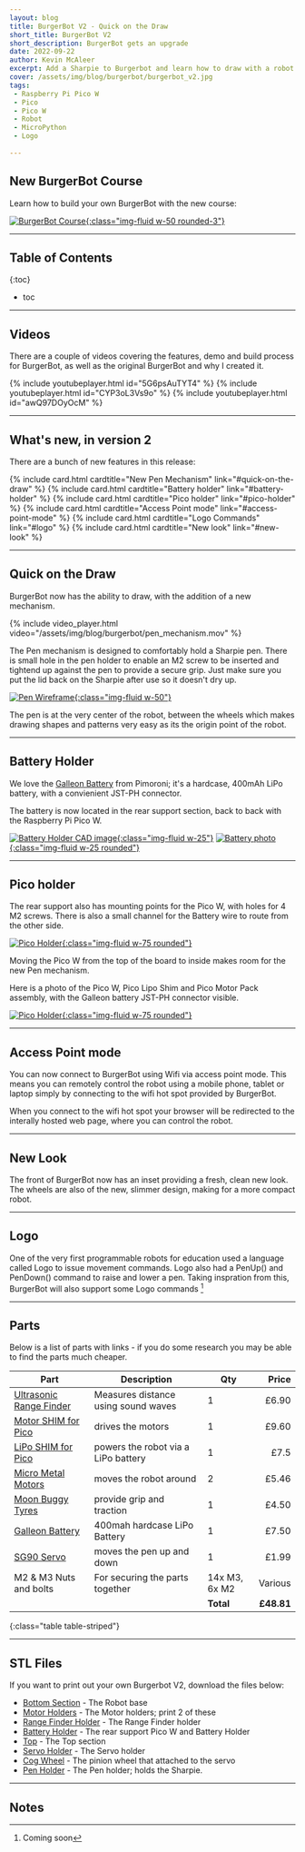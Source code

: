 ```yaml
---
layout: blog
title: BurgerBot V2 - Quick on the Draw
short_title: BurgerBot V2
short_description: BurgerBot gets an upgrade
date: 2022-09-22
author: Kevin McAleer
excerpt: Add a Sharpie to Burgerbot and learn how to draw with a robot!
cover: /assets/img/blog/burgerbot/burgerbot_v2.jpg
tags:
 - Raspberry Pi Pico W
 - Pico
 - Pico W
 - Robot
 - MicroPython
 - Logo
 
---
```


## New BurgerBot Course

Learn how to build your own BurgerBot with the new course:

[![BurgerBot Course](/learn/burgerbot/assets/burgerbot.jpg){:class="img-fluid w-50 rounded-3"}](/learn/burgerbot/)

---

## Table of Contents

{:toc}
* toc

---

## Videos

There are a couple of videos covering the features, demo and build process for BurgerBot, as well as the original BurgerBot and why I created it.

{% include youtubeplayer.html id="5G6psAuTYT4" %}
{% include youtubeplayer.html id="CYP3oL3Vs9o" %}
{% include youtubeplayer.html id="awQ97DOyOcM" %}

---

## What's new, in version 2

There are a bunch of new features in this release:

<div class="row row-cols-sm-2 row-cols-md-4 g-4">
{% include card.html cardtitle="New Pen Mechanism"  link="#quick-on-the-draw" %}
{% include card.html cardtitle="Battery holder" link="#battery-holder" %}
{% include card.html cardtitle="Pico holder" link="#pico-holder" %}
{% include card.html cardtitle="Access Point mode" link="#access-point-mode" %}
{% include card.html cardtitle="Logo Commands" link="#logo" %}
{% include card.html cardtitle="New look" link="#new-look" %}

</div>

---

## Quick on the Draw

BurgerBot now has the ability to draw, with the addition of a new mechanism.

{% include video_player.html video="/assets/img/blog/burgerbot/pen_mechanism.mov" %}

The Pen mechanism is designed to comfortably hold a Sharpie pen. There is small hole in the pen holder to enable an M2 screw to be inserted and tightend up against the pen to provide a secure grip. Just make sure you put the lid back on the Sharpie after use so it doesn't dry up.

[![Pen Wireframe](/assets/img/blog/burgerbot/pen.jpg){:class="img-fluid w-50"}](/assets/img/blog/burgerbot/pen.jpg)

The pen is at the very center of the robot, between the wheels which makes drawing shapes and patterns very easy as its the origin point of the robot.

---

## Battery Holder

We love the [Galleon Battery](https://shop.pimoroni.com/products/galleon-400mah-battery) from Pimoroni; it's a hardcase, 400mAh LiPo battery, with a convienient JST-PH connector.

The battery is now located in the rear support section, back to back with the Raspberry Pi Pico W.

[![Battery Holder CAD image](/assets/img/blog/burgerbot/battery_wireframe.png){:class="img-fluid w-25"}](/assets/img/blog/burgerbot/battery_wireframe.png)
[![Battery photo](/assets/img/blog/burgerbot/battery.jpg){:class="img-fluid w-25 rounded"}](/assets/img/blog/burgerbot/battery.jpg)

---

## Pico holder

The rear support also has mounting points for the Pico W, with holes for 4 M2 screws. There is also a small channel for the Battery wire to route from the other side.

[![Pico Holder](/assets/img/blog/burgerbot/pico_holder.png){:class="img-fluid w-75 rounded"}](/assets/img/blog/burgerbot/pico_holder.png)

Moving the Pico W from the top of the board to inside makes room for the new Pen mechanism.

Here is a photo of the Pico W, Pico Lipo Shim and Pico Motor Pack assembly, with the Galleon battery JST-PH connector visible.

[![Pico Holder](/assets/img/blog/burgerbot/pico_shim_motor.jpg){:class="img-fluid w-75 rounded"}](/assets/img/blog/burgerbot/pico_shim_motor.jpg)

---

## Access Point mode

You can now connect to BurgerBot using Wifi via access point mode. This means you can remotely control the robot using a mobile phone, tablet or laptop simply by connecting to the wifi hot spot provided by BurgerBot.

When you connect to the wifi hot spot your browser will be redirected to the interally hosted web page, where you can control the robot.

---

## New Look

The front of BurgerBot now has an inset providing a fresh, clean new look. The wheels are also of the new, slimmer design, making for a more compact robot.

---

## Logo

One of the very first programmable robots for education used a language called Logo to issue movement commands. Logo also had a PenUp() and PenDown() command to raise and lower a pen. Taking inspration from this, BurgerBot will also support some Logo commands [^1]

[^1]: Coming soon

---

## Parts

Below is a list of parts with links - if you do some research you may be able to find the parts much cheaper.

Part                                                                                                     | Description                         | Qty           |      Price
---------------------------------------------------------------------------------------------------------|-------------------------------------|---------------|----------:
[Ultrasonic Range Finder](https://shop.pimoroni.com/products/ultrasonic-distance-sensor)                 | Measures distance using sound waves | 1             |      £6.90
[Motor SHIM for Pico](https://shop.pimoroni.com/products/motor-shim-for-pico)                            | drives the motors                   | 1             |      £9.60
[LiPo SHIM for Pico ](https://shop.pimoroni.com/products/pico-lipo-shim)                                 | powers the robot via a LiPo battery | 1             |       £7.5
[Micro Metal Motors](https://shop.pimoroni.com/products/micro-metal-gearmotor-with-motor-connector-shim) | moves the robot around              | 2             |      £5.46
[Moon Buggy Tyres](https://shop.pimoroni.com/products/moon-buggy-wheels-pair)                            | provide grip and traction           | 1             |      £4.50
[Galleon Battery](https://shop.pimoroni.com/products/galleon-400mah-battery)                             | 400mah hardcase LiPo Battery        | 1             |      £7.50
[SG90 Servo](https://kunkune.co.uk/shop/on-sale/micro-servo-motor-sg90/)                                 | moves the pen up and down           | 1             |      £1.99
M2 & M3 Nuts and bolts                                                                                   | For securing the parts together     | 14x M3, 6x M2 |    Various
                                                                                                         |                                     | **Total**     | **£48.81**
{:class="table table-striped"}

---

## STL Files

If you want to print out your own Burgerbot V2, download the files below:

* [Bottom Section](/assets/stl/burgerbot_v2/bottom.stl) - The Robot base
* [Motor Holders](/assets/stl/burgerbot_v2/motor_holder.stl) - The Motor holders; print 2 of these
* [Range Finder Holder](/assets/stl/burgerbot_v2/range_finder.stl) - The Range Finder holder
* [Battery Holder](/assets/stl/burgerbot_v2/battery_holder.stl) - The rear support Pico W and Battery Holder
* [Top](/assets/stl/burgerbot_v2/top.stl) - The Top section
* [Servo Holder](/assets/stl/burgerbot_v2/servo_holder.stl) - The Servo holder
* [Cog Wheel](/assets/stl/burgerbot_v2/cog_wheel.stl) - The pinion wheel that attached to the servo
* [Pen Holder](/assets/stl/burgerbot_v2/pen_holder.stl) - The Pen holder; holds the Sharpie.

---

## Notes